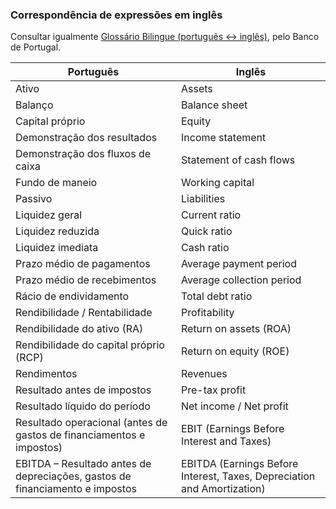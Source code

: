 ### Correspondência de expressões em inglês

Consultar igualmente [Glossário Bilingue (português ↔ inglês)](https://www.bportugal.pt/glossario-bilingue/a), pelo Banco de Portugal.

| **Português**            | **Inglês**                                    |
|------------------------|-------------------------------------------------|
| Ativo                  | Assets                                          |
| Balanço                | Balance sheet                                   |
| Capital próprio        | Equity                                          |
| Demonstração dos resultados     | Income statement                       |
| Demonstração dos fluxos de caixa     | Statement of cash flows           |
| Fundo de maneio                     | Working capital                    |
| Passivo                | Liabilities                                     |
| Liquidez geral         | Current ratio                                   |
| Liquidez reduzida      | Quick ratio                                     |
| Liquidez imediata      | Cash ratio                                      |
| Prazo médio de pagamentos     | Average payment period                   |
| Prazo médio de recebimentos   | Average collection period                |
| Rácio de endividamento        | Total debt ratio                         |
| Rendibilidade / Rentabilidade | Profitability                            |
| Rendibilidade do ativo (RA)     | Return on assets (ROA)                 |
| Rendibilidade do capital próprio (RCP)    | Return on equity (ROE)       |
| Rendimentos            | Revenues                                        |
| Resultado antes de impostos  | Pre-tax profit                            |
| Resultado líquido do período      | Net income / Net profit              |
| Resultado operacional (antes de gastos de financiamentos e impostos)     | EBIT (Earnings Before Interest and Taxes)                               |
| EBITDA – Resultado antes de depreciações, gastos de financiamento e impostos | EBITDA (Earnings Before Interest, Taxes, Depreciation and Amortization) |